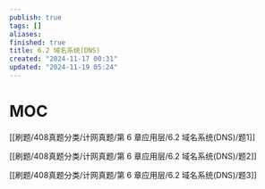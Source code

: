 ```yaml
---
publish: true
tags: []
aliases: 
finished: true
title: 6.2 域名系统(DNS)
created: "2024-11-17 00:31"
updated: "2024-11-19 05:24"
---
```

# MOC

[[刷题/408真题分类/计网真题/第 6 章应用层/6.2 域名系统(DNS)/题1]]

[[刷题/408真题分类/计网真题/第 6 章应用层/6.2 域名系统(DNS)/题2]]

[[刷题/408真题分类/计网真题/第 6 章应用层/6.2 域名系统(DNS)/题3]]
